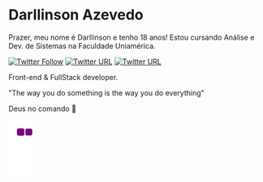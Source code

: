 # Darllinson Azevedo

Prazer, meu nome é Darllinson e tenho 18 anos! Estou cursando Análise e Dev. de Sistemas na Faculdade Uniamérica.

[![Twitter Follow](https://img.shields.io/twitter/follow/_darllinson?color=red&label=%40_darllinson&logo=twitter&logoColor=white&style=flat-square)](https://twitter.com/_darllinson)
[![Twitter URL](https://img.shields.io/twitter/url?color=red&label=Darllinson%20Azevedo&logo=linkedin&logoColor=white&style=flat-square&url=https%3A%2F%2Fwww.linkedin.com%2Fin%2Fdarllinson-azevedo%2F)](https://www.linkedin.com/in/darllinson-azevedo/)
[![Twitter URL](https://img.shields.io/twitter/url?color=red&label=azevedo.darllinson%40gmail.com&logo=gmail&logoColor=white&style=flat-square&url=https%3A%2F%2Fwww.linkedin.com%2Fin%2Fdarllinson-azevedo%2F)](mailto:azevedo.darllinson@gmail.com)

Front-end & FullStack developer.

"The way you do something is the way you do everything"

Deus no comando 🙏

![snake gif](https://github.com/darllinsonazvd/darllinsonazvd/blob/output/github-contribution-grid-snake.gif)

